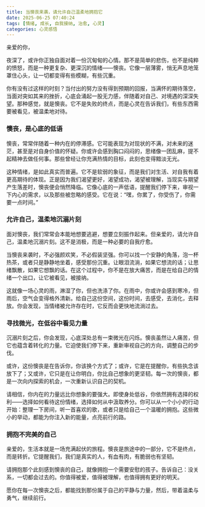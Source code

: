 ```yaml
---
title: 当懊丧来袭，请允许自己温柔地拥抱它
date: 2025-06-25 07:40:24
tags: [情绪, 成长, 自我接纳, 治愈, 心灵]
categories: 心灵感悟
---
```


亲爱的你，

夜深了，或许你正独自面对着一份沉甸甸的心情。那不是简单的悲伤，也不是纯粹的愤怒，而是一种更复杂、更深沉的情绪——懊丧。它像一层薄雾，悄无声息地笼罩住心头，让一切都变得有些模糊，有些沉重。

你有没有过这样的时刻？当付出的努力没有得到预期的回报，当满怀的期待落空，当面对突如其来的挫折，心底会涌起一股无力感，伴随着对自己、对境遇的深深失望。那种感觉，就是懊丧。它不是失败的终点，而是心灵在告诉我们，有些东西需要被看见，被温柔地对待。

### 懊丧，是心底的低语

懊丧，常常伴随着一种内在的停滞感。它可能表现为对现状的不满，对未来的迷茫，甚至是对自身价值的怀疑。你或许会感到胸口闷闷的，思绪像一团乱麻，提不起精神去做任何事。那些曾经让你充满热情的目标，此刻也变得黯淡无光。

这种情绪，是如此真实而普遍。它不是软弱的象征，而是我们对生活、对自我有着更高期待的体现。正是因为我们渴望更好，渴望成功，渴望被理解，当现实与期望产生落差时，懊丧便会悄然降临。它像心底的一声低语，提醒我们停下来，审视一下内心的需求，以及那些被忽略的感受。它在说：“嘿，你累了，你受伤了，你需要一点时间。”

### 允许自己，温柔地沉溺片刻

面对懊丧，我们常常会本能地想要逃避，想要立刻振作起来。但亲爱的，请允许自己，温柔地沉溺片刻。这不是消极，而是一种必要的自我疗愈。

当懊丧来袭时，不必强颜欢笑，不必假装坚强。你可以找一个安静的角落，泡一杯热茶，或者只是静静地坐着，感受那份沉重。让眼泪流淌，如果它想流的话；让思绪飘散，如果它想飘的话。在这个过程中，你不是在放大痛苦，而是在给自己的情绪一个出口，让它被看见，被接纳。

这就像一场心灵的雨，淋湿了你，但也洗涤了你。在雨中，你或许会感到寒冷，但雨后，空气会变得格外清新。给自己这份空间，这份时间，去感受，去消化，去释放。你会发现，当情绪被允许存在时，它反而会更快地流淌过去。

### 寻找微光，在低谷中看见力量

沉溺片刻之后，你会发现，心底深处总有一束微光在闪烁。懊丧虽然让人痛苦，但它也蕴含着转化的力量。它迫使我们停下来，重新审视自己的方向，调整自己的步伐。

或许，这份懊丧是在告诉你，你该换个方式了；或许，它是在提醒你，有些执念该放下了；又或许，它只是在让你明白，你比自己想象的更坚韧。每一次的懊丧，都是一次向内探索的机会，一次重新认识自己的契机。

请相信，你内在的力量远比你想象的要强大。即使身处低谷，你依然拥有选择的权利——选择如何看待这份情绪，选择如何从中汲取养分。你可以从一个小小的行动开始：整理一下房间，听一首喜欢的歌，或者只是给自己一个温暖的拥抱。这些微小的举动，都能为你注入新的能量，点亮前行的路。

### 拥抱不完美的自己

亲爱的，生活本就是一场充满起伏的旅程。懊丧是旅途中的一部分，它不是终点，而是转折。它提醒我们，我们是真实的人，有血有肉，有脆弱也有坚韧。

请拥抱那个此刻感到懊丧的自己，就像拥抱一个需要安慰的孩子。告诉自己：没关系，一切都会过去的。你值得被爱，值得被理解，也值得拥有更好的明天。

愿你在每一次懊丧之后，都能找到那份属于自己的平静与力量，然后，带着温柔与勇气，继续前行。